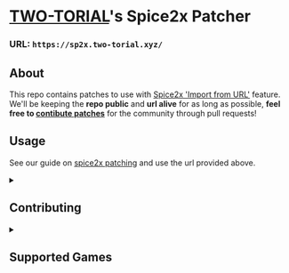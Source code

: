 # [TWO-TORIAL](https://two-torial.xyz)'s Spice2x Patcher

### URL: `https://sp2x.two-torial.xyz/`

## About

This repo contains patches to use with [Spice2x 'Import from URL'](https://github.com/spice2x/spice2x.github.io/wiki/Patching-DLLs-(hex-edits)#importing-patches-from-a-url) feature.  
We'll be keeping the **repo public** and **url alive** for as long as possible, **feel free to [contibute patches](CONTRIBUTING.md)** for the community through pull requests!

## Usage

See our guide on [spice2x patching](https://two-torial.xyz/extras/patchsp2x/) and use the url provided above.

<details><summary><h2>Contributing</h2></summary>

You may help the community by contributing patches.  

## How?

**Fork** the project, **add/modify** files, propose a **Pull Request** and we'll get to it asap.  
**Important Note:** When adding a new game version, add it to the [List of supported games](SUPPORTED.md) using the existing format, we won't merge your PR until you do.

Once a pull request is merged, patches will be available within minutes at `https://sp2x.two-torial.xyz/`

## JSON Naming

**Spice2x patches have one json file per game version**.  
It needs to be **[named in a very specific way](https://github.com/spice2x/spice2x.github.io/wiki/patches.json-specification#pe-identifier)** to be recognized by the [Spice2x 'Import from URL'](https://github.com/spice2x/spice2x.github.io/wiki/Patching-DLLs-(hex-edits)#importing-patches-from-a-url) feature.

A python [peinfo.py](https://github.com/akitakedits/peinfo) script is available to help you figure that name out for your provided game's dll file.  
Check out [peinfo's README](https://github.com/akitakedits/peinfo/blob/main/README.md) for more information.

## Converting web to json (spice2x) patches

Right now **this has to be done manually**, however we plan on having tooling available to make this easier.  
Look at the files respective structures (html and json) and try to figure it out yourself.

## Porting spice2x patches

It is possible to port patches from **one version of a game to another**.  
A python [port_sp2x_patches.py](https://github.com/akitakedits/port_sp2x_patches) script is available to help you through some of that work.  
However it will **not be able to port all patches** and it will **not always be 100% accurate**, **false positives can occur**.  
Porting patches the script cannot, or fixing false positives will have to be done manually.

</details>
<details><summary><h2>Supported Games</h2></summary>

*Click on a game's name to reveal supported versions.*

<details><summary><b>beatmania IIDX 18 Resort Anthem</b></summary>

### [LDZ] `bm2dx.dll`
- 2011-07-12 - [JDZ-4e110e2b_ba839](JDZ-4e110e2b_ba839.json)

</details>
<details><summary><b>beatmania IIDX 19 Lincle</b></summary>

### [KDZ] `bm2dx.dll`
- 2012-09-03 - [KDZ-503f32fb_b6262](KDZ-503f32fb_b6262.json)

</details>
<details><summary><b>beatmania IIDX 20 tricoro</b></summary>

### [LDJ] `bm2dx.dll`
- 2012-09-19 - [LDJ-5052a3ea_c4112](LDJ-5052a3ea_c4112.json)
- 2013-09-09 - [LDJ-521ffeca_d8d73](LDJ-521ffeca_d8d73.json)

</details>
<details><summary><b>beatmania IIDX 21 SPADA</b></summary>

### [LDJ] `bm2dx.dll`
- 2013-10-02 - [LDJ-525394a7_d19f3](LDJ-525394a7_d19f3.json)
- 2014-07-16 - [LDJ-53bd1ab4_e7173](LDJ-53bd1ab4_e7173.json)
  
</details>
<details><summary><b>beatmania IIDX 22 PENDUAL</b></summary>

### [LDJ] `bm2dx.dll`
- 2014-09-17 - [LDJ-53ec605b_ccf53](LDJ-53ec605b_ccf53.json)
- 2015-08-05 - [LDJ-55b9eab9_f2d73](LDJ-55b9eab9_f2d73.json)

</details>
<details><summary><b>beatmania IIDX 23 copula</b></summary>

### [LDJ] `bm2dx.dll`
- 2016-08-31 - [LDJ-57ba48d8_e5d81](LDJ-57ba48d8_e5d81.json)

</details>
<details><summary><b>beatmania IIDX 24 SINOBUZ</b></summary>

### [LDJ] `bm2dx.dll`
- 2017-08-28 - [LDJ-599b7176_f4fb1](LDJ-599b7176_f4fb1.json)

</details>
<details><summary><b>beatmania IIDX 25 CANNON BALLERS</b></summary>

### [LDJ] `bm2dx.dll`
- 2018-09-19 - [LDJ-5b985f71_183324](LDJ-5b985f71_183324.json)

</details>
<details><summary><b>beatmania IIDX 26 Rootage</b></summary>

### [LDJ] `bm2dx.dll`
- 2019-09-02 - [LDJ-5d651fc5_415844](LDJ-5d651fc5_415844.json)
- 2019-10-07 - [LDJ-5d91850e_4158c4](LDJ-5d91850e_4158c4.json)

</details>
<details><summary><b>beatmania IIDX 27 HEROIC VERSE</b></summary>

### [LDJ-003] `bm2dx.dll`
- 2020-09-29 - [LDJ-5f713b52_6d4090](LDJ-5f713b52_6d4090.json)

### [LDJ-010] `bm2dx.dll`
- 2020-09-29 - [LDJ-5f713946_7f52b0](LDJ-5f713946_7f52b0.json)

</details>
<details><summary><b>beatmania IIDX 28 BISTROVER</b></summary>

### [LDJ-003] `bm2dx.dll`
- 2021-09-15 - [LDJ-613aa4d4_91aa00](LDJ-613aa4d4_91aa00.json)

### [LDJ-010] `bm2dx.dll`
- 2021-09-15 - [LDJ-613aa28a_9e58d0](LDJ-613aa28a_9e58d0.json)

</details>
<details><summary><b>beatmania IIDX 29 CastHour</b></summary>

### [LDJ-003] `bm2dx.dll`
- 2022-08-24 - [LDJ-63040c54_6679ac](LDJ-63040c54_6679ac.json)

### [LDJ-010] `bm2dx.dll`
- 2022-08-24 - [LDJ-63040b80_73273c](LDJ-63040b80_73273c.json)

</details>
<details><summary><b>beatmania IIDX 30 RESIDENT</b></summary>

### [LDJ-003] `bm2dx.dll`
- 2023-09-05 - [LDJ-64ef0ff5_1037754](LDJ-64ef0ff5_1037754.json)

### [LDJ-010] `bm2dx.dll`
- 2023-09-05 - [LDJ-64ef0ec9_844b10](LDJ-64ef0ec9_844b10.json)

### [LDJ-012] `bm2dx.dll`
- 2023-09-05 - [LDJ-64ef1153_777dc0](LDJ-64ef1153_777dc0.json)

</details>
<details><summary><b>beatmania IIDX 31 EPOLIS</b></summary>

### [LDJ-012] `bm2dx.dll`
- 2023-10-18 - [LDJ-65290d78_9254f0](LDJ-65290d78_9254f0.json)
- 2024-03-05 - [LDJ-65de809d_94e9bc](LDJ-65de809d_94e9bc.json)
- 2024-04-15 - [LDJ-661758fa_95ceec](LDJ-661758fa_95ceec.json)
- 2024-05-07 - [LDJ-662a0a1f_98f11c](LDJ-662a0a1f_98f11c.json)
- 2024-06-05 - [LDJ-665e9f8f_9a384c](LDJ-665e9f8f_9a384c.json)

### [LDJ-010] `bm2dx.dll`
- 2023-12-06 - [LDJ-656d3226_a145e0](LDJ-656d3226_a145e0.json)
- 2024-03-25 - [LDJ-65fbdb9b_a29c4c](LDJ-65fbdb9b_a29c4c.json)
- 2024-05-07 - [LDJ-662a05c7_a5bf9c](LDJ-662a05c7_a5bf9c.json)

</details>
<details><summary><b>Sound Voltex Exceed Gear</b></summary>

### [KFC] `soundvoltex.dll`
- 2021-12-14 - [KFC-61b19602_57ac68](KFC-61b19602_57ac68.json)
- 2024-01-16 - [KFC-659f91b3_696318](KFC-659f91b3_696318.json)
- 2024-01-30 - [KFC-65b1fc65_69c278](KFC-65b1fc65_69c278.json)
- 2024-02-06 - [KFC-65bb66cb_69cfb8](KFC-65bb66cb_69cfb8.json)
- 2024-02-20 - [KFC-65cda95b_6a5748](KFC-65cda95b_6a5748.json)
- 2024-03-18 - [KFC-65f174e7_6ae218](KFC-65f174e7_6ae218.json)
- 2024-04-02 - [KFC-66039c56_6be478](KFC-66039c56_6be478.json)
- 2024-04-30 - [KFC-6629f133_6bcea8](KFC-6629f133_6bcea8.json)
- 2024-05-21 - [KFC-6643ed55_663968](KFC-6643ed55_663968.json)
- 2024-06-04 - [KFC-6656ee0c_664a78](KFC-6656ee0c_664a78.json)
- 2024-06-25 - [KFC-667290d9_665948](KFC-667290d9_665948.json) (**INCOMPLETE**)

</details>
</details>